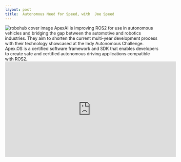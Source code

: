 ```yaml
---
layout: post
title:  Autonomous Need for Speed, with  Joe Speed
---
```

<img class="alignnone size-large wp-image-95833" src="https://robohub.org/wp-content/uploads/2022/04/ApexAi_cover_photo-1024x577.jpg " alt="robohub cover image">
ApexAI is improving ROS2 for use in autonomous vehicles and bridging the gap between the automotive and robotics industries. They aim to shorten the current multi-year development process with their technology showcased at the Indy Autonomous Challenge. Apex.OS is a certified software framework and SDK that enables developers to create safe and certified autonomous driving applications compatible with ROS2.


<iframe width="560" height="315" src="https://www.youtube.com/embed/OldxjlzyyOk" title="YouTube video player" frameborder="0" allow="accelerometer; autoplay; clipboard-write; encrypted-media; gyroscope; picture-in-picture; web-share" allowfullscreen></iframe>